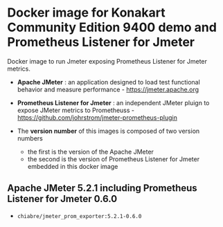# Docker image for **Konakart Community Edition 9400 demo** and **Prometheus Listener for Jmeter**

Docker image to run Jmeter exposing Prometheus Listener for Jmeter metrics.

* **Apache JMeter** : an application designed to load test functional behavior and measure performance - https://jmeter.apache.org

* **Prometheus Listener for Jmeter** : an independent JMeter pluign to expose JMeter metrics to Prometheuss - https://github.com/johrstrom/jmeter-prometheus-plugin

* The **version number** of this images is composed of two version numbers
  * the first is the version of the Apache JMeter 
  * the second is the version of Prometheus Listener for Jmeter embedded in this docker image

## Apache JMeter 5.2.1 including Prometheus Listener for Jmeter 0.6.0

* `chiabre/jmeter_prom_exporter:5.2.1-0.6.0`
